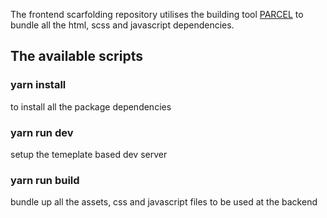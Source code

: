 The frontend scarfolding repository utilises the building tool [PARCEL](https://github.com/parcel-bundler/parcel) to bundle all the html, scss and javascript dependencies.

## The available scripts

### yarn install

to install all the package dependencies

### yarn run dev

setup the temeplate based dev server

### yarn run build

bundle up all the assets, css and javascript files to be used at the backend
